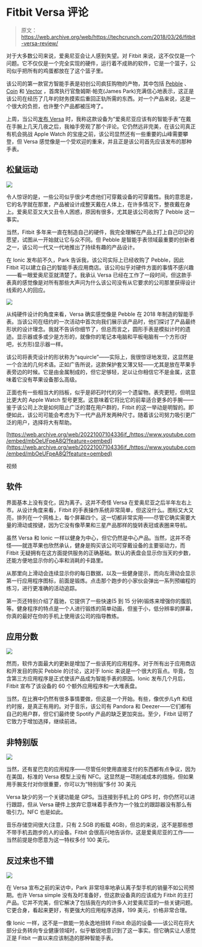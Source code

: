 # Fitbit Versa 评论 

> 原文：<https://web.archive.org/web/https://techcrunch.com/2018/03/26/fitbit-versa-review/>

对于大多数公司来说，爱奥尼亚会让人感到失望。对 Fitbit 来说，这不仅仅是一个问题。它不仅仅是一个完全实现的硬件，运行着不成熟的软件，它是一个篮子，公司似乎把所有的鸡蛋都放在了这个篮子里。

该公司的第一款官方智能手表是初创公司疯狂购物的产物，其中包括 [Pebble](https://web.archive.org/web/20221007104336/https://techcrunch.com/2018/01/24/fitbit-throws-pebble-owners-a-bone-with-six-more-months-of-support/) 、 [Coin](https://web.archive.org/web/20221007104336/https://techcrunch.com/2016/05/18/fitcoin/) 和 [Vector](https://web.archive.org/web/20221007104336/https://techcrunch.com/2017/01/10/vector-smart-watch-startup-acquired-by-fitbit-as-wearable-giant-expands-its-team/) ，首席执行官詹姆斯·帕克(James Park)充满信心地表示，这正是该公司在经历了几年的财务摸索后重回正轨所需的东西。对一个产品来说，这是一个很大的负担，也许整个产品都被压垮了。

上周，当公司[发布 Versa](https://web.archive.org/web/20221007104336/https://techcrunch.com/2018/03/13/fitbits-versa-is-the-smartwatch-the-ionic-should-have-been/) 时，我称这款设备为“爱奥尼亚应该有的智能手表”在戴在手腕上几天几夜之后，我袖手旁观了那个评论。它仍然远非完美，在该公司真正有机会挑战 Apple Watch 的宝座之前，该公司显然还有一些重要的山峰需要攀登，但 Versa 感觉像是一个受欢迎的重来，并且正是该公司首先应该发布的那种手表。

## 松鼠运动

![](img/c2cefedf677d1f790cac95b49f1ab6d4.png)

令人惊讶的是，一些公司似乎很少考虑他们可穿戴设备的可穿戴性。我的意思是，它的名字就在那里，产品被设计成整天戴在人体上，在许多情况下，整夜戴在身上。爱奥尼亚又大又丑令人困惑，原因有很多，尤其是该公司收购了 Pebble 这一事实。

当然，Fitbit 多年来一直在制造自己的硬件，我完全理解在产品上打上自己印记的愿望，试图从一开始就让它与众不同。但 Pebble 是智能手表领域最重要的创新者之一，该公司一代又一代地推出了持续有趣的产品设计。

在 Ionic 发布前不久，Park 告诉我，该公司实际上已经收购了 Pebble，因此 Fitbit 可以建立自己的智能手表应用商店。该公司似乎对硬件方面的事情不感兴趣——看一眼爱奥尼亚就清楚了。我承认 Versa 已经在工作了一段时间，但这款手表真的感觉像是对所有那些大声问为什么该公司没有从它要求的公司那里获得设计线索的人的回应。

![](img/1cb4cdc735cd69dca69a390cf45edef2.png)

从纯硬件设计的角度来看，Versa 确实感觉像是 Pebble 在 2018 年制造的智能手表。当该公司在纽约的一次活动中首次向我们展示该产品时，他们探讨了产品最终形状的设计理念。我就不告诉你细节了，但总而言之，圆形手表是模拟计时的遗迹。显示器或多或少是方形的，就像你的笔记本电脑和平板电脑有一个方形(好吧，长方形)显示器一样。

该公司将表壳设计的形状称为“squircle”——实际上，我很惊讶地发现，这显然是一个合法的几何术语。正如广告所说，这款保护套又薄又轻——尤其是放在苹果手表旁边的时候。它是由金属制成的，但它足够轻，足以让你相信它不是金属，这意味着它没有苹果设备那么高级。

正面也有一些相当大的挡板，似乎是卵石时代的另一个遗留物。表壳更短，但明显比更大的 Apple Watch 型号更宽。这意味着它将比它的前辈适合更多的手腕——鉴于该公司上次是如何阻止广泛的潜在用户群的，Fitbit 的这一举动是明智的。即便如此，该公司可能会考虑为下一代产品开发两种尺寸。随着该公司努力吸引更广泛的用户，选择将大有帮助。

[https://web.archive.org/web/20221007104336if_/https://www.youtube.com/embed/mbOeUFpeA8Q?feature=oembed](https://web.archive.org/web/20221007104336if_/https://www.youtube.com/embed/mbOeUFpeA8Q?feature=oembed)

视频

## 软件

界面基本上没有变化，因为离子。这并不奇怪 Versa 在爱奥尼亚之后半年左右上市。从设计角度来看，Fitbit 的手表操作系统非常简单，但这没什么。图标又大又亮，排列在一个网格上，每个屏幕四个。这一切都非常实用——尽管它确实需要大量的滑动或按键，因为它没有像苹果和三星产品那样的旋转表冠或表圈来导航。

虽然 Versa 和 Ionic 一样以健身为中心，但它仍然是中心产品。当然，这并不奇怪——就连苹果也欣然承认，健身是购买该公司可穿戴设备的主要驱动力，而 Fitbit 无疑拥有在这方面提供服务的正确基础。默认的表盘会显示你当天的步数，还能方便地显示你的心率和消耗的卡路里。

从那里向上滑动会连续显示你的每日数据，以及一些健身提示，而向左滑动会显示第一行应用程序图标，前面是锻炼。点击那个跑步的小家伙会弹出一系列预编程的练习，进行更准确的活动追踪。

第一页还特别介绍了蔻驰，它提供了一些快速(5 到 15 分钟)锻炼来增强你的腹肌等。健身程序的特点是一个人进行锻炼的简单动画，但鉴于小，低分辨率的屏幕，你真的最好在你的手机上使用该公司的指导教练。

## 应用分数

![](img/5f7d658442961db3c8a0c724c716fb76.png)

然而，软件方面最大的更新是增加了一些该死的应用程序。对于所有出于应用商店和开发目的购买 Pebble 的讨论，这对于 Ionic 来说是一个很大的盲点。毕竟，包含第三方应用程序是正式使该产品成为智能手表的原因。Ionic 发布几个月后，Fitbit 宣布了该设备的 60 个额外应用程序和一大堆表盘。

当然，在比赛中仍然有很多事情要做，但这是一个开始。有些，像优步/Lyft 和纽约时报，是真正有用的。对于音乐，该公司有 Pandora 和 Deezer——它们都有自己的用户群，但它们最终使 Spotify 产品的缺乏更加突出。至少，Fitbit 证明了它致力于增加选择，继续前进。

## 非特别版

![](img/168450e22d67266fa88a864964866271.png)

当然，还有星巴克的应用程序——尽管任何使用直接支付的东西都有点争议，因为在美国，标准的 Versa 模型上没有 NFC。这显然是一项削减成本的措施，但如果用手腕支付对你很重要，你可以为“特别版”多付 30 美元

Versa 缺少的另一个关键功能是 GPS。当连接到手机上的 GPS 时，你仍然可以进行跟踪，但从 Versa 硬件上放弃它意味着手表作为一个独立的跟踪器没有那么有吸引力。NFC 也是如此。

音乐存储空间很大(注意，只有 2.5GB 的板载 4GB)，但总的来说，这不是那些想不带手机去跑步的人的设备。Fitbit 会很高兴地告诉你，这是爱奥尼亚的工作——当然前提是你愿意为这一特权多付 100 美元。

## 反过来也不错

![](img/f125c67ba57557d06258ee5c00191f8b.png)

在 Versa 宣布之前的采访中，Park 非常坦率地承认离子型手机的销量不如公司预期。也许 Versa simple 没有及时准备好，但这款设备真的应该成为 Fitbit 的主打产品。它并不完美，但它解决了包括我在内的许多人对爱奥尼亚的一些关键问题。它更合身，看起来更好，有更强大的应用程序选择，199 美元，价格非常合理。

像 Ionic 一样，这不是一款能一劳永逸地扭转 Fitbit 命运的设备——该公司在将大部分业务转向专业健康领域时，似乎敏锐地意识到了这一事实。但它确实让人感觉正是 Fitbit 一直以来应该制造的那种智能手表。